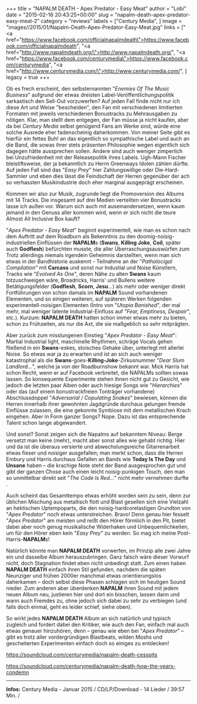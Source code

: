 +++
title = "NAPALM DEATH - Apex Predator - Easy Meat"
author = "Lobi"
date = "2015-02-16 20:43:25+00:00"
slug = "napalm-death-apex-predator-easy-meat-2"
category = "reviews"
labels = ["Century Media", ]
image = "images//2015/01/Napalm-Death-Apex-Predator-Easy-Meat.jpg"
links = ["<a href=\"https://www.facebook.com/officialnapalmdeath\">https://www.facebook.com/officialnapalmdeath</a>", "<a href=\"http://www.napalmdeath.org/\">http://www.napalmdeath.org/</a>", "<a href=\"https://www.facebook.com/centurymedia\">https://www.facebook.com/centurymedia</a>", "<a href=\"http://www.centurymedia.com/\">http://www.centurymedia.com/</a>", ]
legacy = true
+++

Ob es frech erscheint, den selbsternannten "_Enemies Of The Music Business_" aufgrund der etwas dreisten Label-Veröffentlichungspolitik sarkastisch den Sell-Out vorzuwerfen? Auf jeden Fall finde nicht nur ich diese Art und Weise "bescheiden", den Fan mit verschiedenen limitierten Formaten mit jeweils verschiedenen Bonustracks zu Mehrausgaben zu nötigen. Klar, man stellt dem entgegen, der Fan müsse ja nicht kaufen, aber da bei _Century Media_ selbst genügend Fans am Werke sind, würde eine solche Ausrede eher fadenscheinig daherkommen. Von meiner Seite gibt es hierfür ein fettes Buh! an das eigentlich so sympathische Label und auch an die Band, die sowas ihrer stets präsenten Philosophie wegen eigentlich sich dagegen hätte aussprechen sollen. Andere sind auch weniger zimperlich bei Unzufriedenheit mit der Releasepolitik ihres Labels. Ugh-Mann Fischer bleistiftsweise, der ja bekanntlich zu Herrn Greenways Idolen zählen dürfte. Auf jeden Fall sind das "_Easy Prey_" hier Zahlungswillige oder Die-Hard-Sammler und eben dies lässt die Feindschaft der Herren gegenüber der ach so verhassten Musikindustrie doch eher marginal ausgeprägt erscheinen.

Kommen wir also zur Musik, zugrunde liegt die Promoversion des Albums mit 14 Tracks. Die insgesamt auf drei Medien verteilten vier Bonustracks lasse ich außen vor. Warum sich auch mit auseinandersetzen, wenn kaum jemand in den Genuss aller kommen wird, wenn er sich nicht die teure Almost All Inclusive Box kauft?

"_Apex Predator - Easy Meat_" beginnt experimentell, wie man es schon nach dem Auftritt auf dem Roadburn als Bekenntnis zu den doomig-noisig-industriellen Einflüssen der **NAPALM**s (**Swans**, **Killing Joke**, **Coil**, später auch **Godflesh**) befürchten musste, die aller Überraschungsauswürfen zum Trotz allerdings niemals irgendein Geheimnis darstellten, wenn man sich etwas in der Bandhistorie auskennt - Teilnahme an der "_Patholocigal Compilation"_ mit **Carcass** und sonst nur Industial und Noise Künstlern, Tracks wie "_Evolved As One_", deren Nähe zu alten **Swans** kaum totzuschweigen wäre, Broadricks, Harris' und Bullens weitere Betätigungsfelder (**Godflesh**, **Scorn**, **Jesu**...) als mehr oder weniger direkt Fortführungen von schon damals im **NAPALM** Sound vorhandenen Elementen, und so einigen weiteren, auf späteren Werken folgenden experimentell-noisigen Elementen (Intro von "_Utopia Banished_", der mal mehr, mal weniger latente Industrial-Einfluss auf "_Fear, Emptiness, Despair_", etc.). Kurzum: **NAPALM DEATH** hatten schon immer etwas mehr zu bieten, schon zu Frühzeiten, als nur die Axt, die sie maßgeblich so sehr mitprägten.

Aber zurück zum misslungenen Einstieg "_Apex Predator - Easy Meat_": Martial Industrial light, maschinelle Rhythmen, schräge Vocals gehen fließend in ein **Swans**-eskes, stoisches Gehake über, unterlegt mit allerlei Noise. So etwas war ja zu erwarten und ist an sich auch weniger katastrophal als die **Swans**-goes-**Killing-Joke**-Zirkusnummer "_Dear Slum Landlord..._", welche ja von der Roadburnshow bekannt war. Mick Harris hat schon Recht, wenn er auf Facebook verbreitet, die NAPALMs sollten sowas lassen. So konsequente Experimente stehen ihnen nicht gut zu Gesicht, wie jedoch die letzten paar Alben oder auch hiesige Songs wie "_Hierarchies_" oder das (auf einem bonustrackfreien Tonträger vorhandene) Abschlussdoppel "_Adversarial / Copulating Snakes_" bewiesen, können die Herren innerhalb ihrer gewohnten Jagdgründe durchaus gelungen fremde Einflüsse zulassen, die eine gekonnte Symbiose mit dem metallischen Krach eingehen. Aber in Form ganzer Songs? Nope. Dazu ist das entsprechende Talent schon lange abgewandert.

Und sonst? Sonst zeigen sich die Napalms auf bekanntem Niveau: Berge versetzt man keine (mehr), macht aber sonst alles wie gehabt richtig. Hier und da ist die überaus versierte und abwechslungsreiche Gitarrenarbeit etwas fieser und noisiger ausgefallen; man merkt schon, dass die Herren Embury und Harris durchaus Gefallen an Bands wie **Today Is The Day** und **Unsane** haben – die krachige Note steht der Band ausgesprochen gut und gibt der ganzen Chose auch einen leicht noisig-punkigen Touch, den man so unmittelbar direkt seit "_The Code Is Red..._" nicht mehr vernehmen durfte .

Auch scheint das Gesamttempo etwas erhöht worden sein zu sein, denn zur üblichen Mischung aus metallisch flott und Blast gesellen sich eine Vielzahl an hektischen Uptempoparts, die den noisig-hardcorelastigen Grundton von "_Apex Predator_" noch etwas unterstreichen. Bravo! Denn genau hier fesselt "_Apex Predator_" am meisten und reißt den Hörer förmlich in den Pit, bietet dabei aber noch genug musikalische Widerhaken und Unbequemlichkeiten, um für den Hörer eben kein "_Easy Prey_" zu werden. So mag ich meine Post-Harris-**NAPALM**s!

Natürlich könnte man **NAPALM DEATH** vorwerfen, im Prinzip alle zwei Jahre ein und dasselbe Album herauszubringen. Ganz falsch wäre dieser Vorwurf nicht, doch Stagnation findet eben nicht unbedingt statt. Zum einen haben **NAPALM DEATH** einfach ihren Stil gefunden, nachdem die späten Neunziger und frühen 2000er manchmal etwas orientierungslos daherkamen – doch selbst diese Phasen schlagen sich im heutigen Sound nieder. Zum anderen aber überdenken **NAPALM** ihren Sound mit jedem neuen Album neu, justieren hier und dort ein bisschen, lassen dann und wann auch Fremdes zu, ohne jedoch sich dabei zu sehr zu verbiegen (und falls doch einmal, geht es leider schief, siehe oben).

So wirkt jedes **NAPALM DEATH** Album an sich natürlich und typisch zugleich und fordert dabei den Kritiker, wie auch den Fan, einfach mal auch etwas genauer hinzuhören, denn – genau wie eben bei "_Apex Predator_" – gibt es trotz aller vordergründigen Blastbeats, wilden Moshs und gescheiterten Experimenten einfach doch so einiges zu entdecken!

https://soundcloud.com/centurymedia/napalm-death-cesspits

https://soundcloud.com/centurymedia/napalm-death-how-the-years-condemn



---
**Infos:**
Century Media - Januar 2015 / 
CD/LP/Download - 14 Lieder / 39:57 Min. / 
